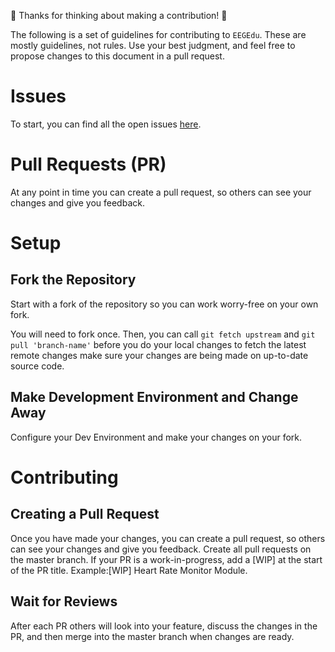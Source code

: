 
🎉 Thanks for thinking about making a contribution! 🎉

The following is a set of guidelines for contributing to `EEGEdu`. These are mostly guidelines, not rules. Use your best judgment, and feel free to propose changes to this document in a pull request.

# Issues

To start, you can find all the open issues [here](https://github.com/kylemath/EEGEdu/issues).

# Pull Requests (PR)

At any point in time you can create a pull request, so others can see your changes and give you feedback.

# Setup

## Fork the Repository

Start with a fork of the repository so you can work worry-free on your own fork.

You will need to fork once. Then, you can call `git fetch upstream` and `git pull 'branch-name'` before you do your local changes to fetch the latest remote changes make sure your changes are being made on up-to-date source code.

## Make Development Environment and Change Away

Configure your Dev Environment and make your changes on your fork.

# Contributing

## Creating a Pull Request

Once you have made your changes, you can create a pull request, so others can see your changes and give you feedback. Create all pull requests on the master branch. If your PR is a work-in-progress, add a [WIP] at the start of the PR title. Example:[WIP] Heart Rate Monitor Module.

## Wait for Reviews

After each PR others will look into your feature, discuss the changes in the PR, and then merge into the master branch when changes are ready. 
